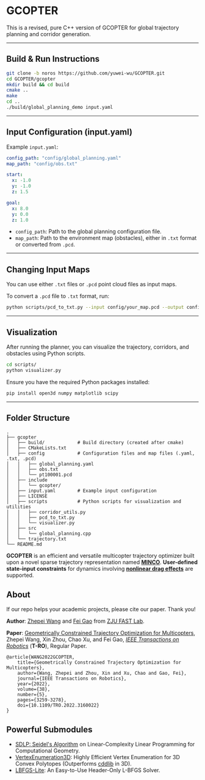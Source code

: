 # GCOPTER

This is a revised, pure C++ version of GCOPTER for global trajectory planning and corridor generation.

---

## Build & Run Instructions

```bash
git clone -b noros https://github.com/yuwei-wu/GCOPTER.git
cd GCOPTER/gcopter
mkdir build && cd build
cmake ..
make
cd ..
./build/global_planning_demo input.yaml
```

---

## Input Configuration (input.yaml)

Example `input.yaml`:

```yaml
config_path: "config/global_planning.yaml"
map_path: "config/obs.txt"

start:
  x: -1.0
  y: -1.0
  z: 1.5

goal:
  x: 8.0
  y: 0.0
  z: 1.0
```

* `config_path`: Path to the global planning configuration file.
* `map_path`: Path to the environment map (obstacles), either in `.txt` format or converted from `.pcd`.

---

## Changing Input Maps

You can use either `.txt` files or `.pcd` point cloud files as input maps.

To convert a `.pcd` file to `.txt` format, run:

```bash
python scripts/pcd_to_txt.py --input config/your_map.pcd --output config/obs.txt
```

---

## Visualization

After running the planner, you can visualize the trajectory, corridors, and obstacles using Python scripts.

```bash
cd scripts/
python visualizer.py
```

Ensure you have the required Python packages installed:

```bash
pip install open3d numpy matplotlib scipy
```

---

## Folder Structure

```
.
├── gcopter
│   ├── build/            # Build directory (created after cmake)
│   ├── CMakeLists.txt
│   ├── config            # Configuration files and map files (.yaml, .txt, .pcd)
│   │   ├── global_planning.yaml
│   │   ├── obs.txt
│   │   └── pt100001.pcd
│   ├── include
│   │   └── gcopter/
│   ├── input.yaml        # Example input configuration
│   ├── LICENSE
│   ├── scripts           # Python scripts for visualization and utilities
│   │   ├── corridor_utils.py
│   │   ├── pcd_to_txt.py
│   │   └── visualizer.py
│   ├── src
│   │   └── global_planning.cpp
│   └── trajectory.txt
└── README.md

```





__GCOPTER__ is an efficient and versatile multicopter trajectory optimizer built upon a novel sparse trajectory representation named [__MINCO__](https://arxiv.org/pdf/2103.00190.pdf). __User-defined state-input constraints__ for dynamics involving [__nonlinear drag effects__](https://github.com/ZJU-FAST-Lab/GCOPTER/blob/main/misc/flatness.pdf) are supported.


## About

If our repo helps your academic projects, please cite our paper. Thank you!

__Author__: [Zhepei Wang](https://zhepeiwang.github.io) and [Fei Gao](https://scholar.google.com/citations?hl=en&user=4RObDv0AAAAJ) from [ZJU FAST Lab](http://zju-fast.com).

__Paper__: [Geometrically Constrained Trajectory Optimization for Multicopters](https://arxiv.org/abs/2103.00190), Zhepei Wang, Xin Zhou, Chao Xu, and Fei Gao, <em>[IEEE Transactions on Robotics](https://doi.org/10.1109/TRO.2022.3160022)</em> (__T-RO__), Regular Paper.
```
@article{WANG2022GCOPTER,
    title={Geometrically Constrained Trajectory Optimization for Multicopters}, 
    author={Wang, Zhepei and Zhou, Xin and Xu, Chao and Gao, Fei}, 
    journal={IEEE Transactions on Robotics}, 
    year={2022}, 
    volume={38}, 
    number={5}, 
    pages={3259-3278}, 
    doi={10.1109/TRO.2022.3160022}
}
```

## Powerful Submodules
- [SDLP: Seidel's Algorithm](https://github.com/ZJU-FAST-Lab/SDLP) on Linear-Complexity Linear Programming for Computational Geometry.
- [VertexEnumeration3D](https://github.com/ZJU-FAST-Lab/VertexEnumeration3D): Highly Efficient Vertex Enumeration for 3D Convex Polytopes (Outperforms [cddlib](https://github.com/cddlib/cddlib) in 3D).
- [LBFGS-Lite](https://github.com/ZJU-FAST-Lab/LBFGS-Lite): An Easy-to-Use Header-Only L-BFGS Solver.
